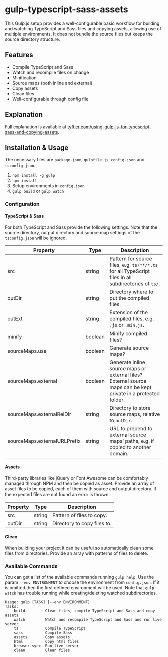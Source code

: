 # gulp-typescript-sass-assets

This Gulp.js setup provides a well-configurable basic workflow for building and watching TypeScript and Sass files and copying assets, allowing use of multiple environments. It does not bundle the source files but keeps the source directory structure.

## Features

* Compile TypeScript and Sass
* Watch and recompile files on change
* Minification
* Source maps (both inline and external)
* Copy assets
* Clean files
* Well-configurable through config file

## Explanation

Full explanation is available at [tyftler.com/using-gulp-js-for-typescript-sass-and-copying-assets](https://www.tyftler.com/using-gulp-js-for-typescript-sass-and-copying-assets/).

## Installation & Usage

The necessary files are `package.json`, `gulpfile.js`, `config.json` and `tsconfig.json`.

1.  `npm install -g gulp`
2.  `npm install`
3.  Setup environments in `config.json`
4.  `gulp build` or `gulp watch`

### Configuration

#### TypeScript & Sass

For both TypeScript and Sass provide the following settings. Note that the source directory, output directory and source map settings of the `tsconfig.json` will be ignored.

| Property                     | Type    | Description                                                                                                    |
| ---------------------------- | ------- | -------------------------------------------------------------------------------------------------------------- |
| src                          | string  | Pattern for source files, e.g. `ts/**/*.ts` for all TypeScript files in all subdirectories of `ts/`.           |
| outDir                       | string  | Directory where to put the compiled files.                                                                     |
| outExt                       | string  | Extension of the compiled files, e.g. `.js` or `.min.js`.                                                      |
| minify                       | boolean | Minify compiled files?                                                                                         |
| sourceMaps.use               | boolean | Generate source maps?                                                                                          |
| sourceMaps.external          | boolean | Generate inline source maps or external files? External source maps can be kept private in a protected folder. |
| sourceMaps.externalRelDir    | string  | Directory to store source maps, relative to `outDir`.                                                          |
| sourceMaps.externalURLPrefix | string  | URL to prepend to external source maps’ paths, e.g. if copied to another domain.                               |

#### Assets

Third-party libraries like jQuery or Font Awesome can be comfortably managed through NPM and then be copied as asset. Provide an array of asset files to be copied, each of them with source and output directory. If the expected files are not found an error is thrown.

| Property | Type   | Description                 |
| -------- | ------ | --------------------------- |
| src      | string | Pattern of files to copy.   |
| outDir   | string | Directory to copy files to. |

#### Clean

When building your project it can be useful so automatically clean some files from directories. Provide an array with patterns of files to delete.

### Available Commands

You can get a list of the available commands running `gulp help`. Use the param `--env ENVIRONMENT` to choose the environment from `config.json`. If it is omitted then the first defined environment will be used. Note that `gulp watch` has trouble running while creating/deleting watched subdirectories.

    Usage: gulp [TASK] [--env ENVIRONMENT]
    Tasks:
        build         Clean files, compile TypeScript and Sass and copy assets
        watch         Watch and recompile TypeScript and Sass and run live server
        ts            Compile TypeScript
        sass          Compile Sass
        assets        Copy assets
        html          Copy html files
        browser-sync  Run live server
        clean         Clean files
